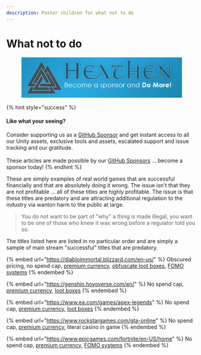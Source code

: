 ```yaml
---
description: Poster children for what not to do
---
```


# What not to do

<figure><img src="../../../.gitbook/assets/512x128 Sponsor Banner.png" alt="Become a sponsor and Do More"><figcaption></figcaption></figure>

{% hint style="success" %}
#### Like what your seeing?

Consider supporting us as a [GitHub Sponsor](../../../where-to-buy/become-a-sponsor.md) and get instant access to all our Unity assets, exclusive tools and assets, escalated support and issue tracking and our gratitude.\
\
These articles are made possible by our [GitHub Sponsors](https://github.com/sponsors/heathen-engineering) ... become a sponsor today!
{% endhint %}

These are simply examples of real world games that are successful financially and that are absolutely doing it wrong. The issue isn't that they are not profitable ... all of these titles are highly profitable. The issue is that these titles are predatory and are attracting additional regulation to the industry via wanton harm to the public at large.

> You do not want to be part of "why" a thing is made illegal, you want to be one of those who knew it was wrong before a regulator told you so.

The titles listed here are listed in no particular order and are simply a sample of main stream "successful" titles that are predatory.

{% embed url="https://diabloimmortal.blizzard.com/en-us/" %}
Obscured pricing, no spend cap, [premium currency](tools/premium-currency.md), [obfuscate loot boxes](tools/surprise-mechanics.md), [FOMO systems](tools/fear-of-missing-out-fomo.md)
{% endembed %}

{% embed url="https://genshin.hoyoverse.com/en/" %}
No spend cap, [premium currency](tools/premium-currency.md), [loot boxes](tools/surprise-mechanics.md#introduction)
{% endembed %}

{% embed url="https://www.ea.com/games/apex-legends" %}
No spend cap, [premium currency](tools/premium-currency.md), [loot boxes](tools/surprise-mechanics.md#introduction)
{% endembed %}

{% embed url="https://www.rockstargames.com/gta-online" %}
No spend cap, [premium currency](tools/premium-currency.md), literal casino in game
{% endembed %}

{% embed url="https://www.epicgames.com/fortnite/en-US/home" %}
No spend cap, [premium currency](tools/premium-currency.md), [FOMO systems](tools/fear-of-missing-out-fomo.md)
{% endembed %}
